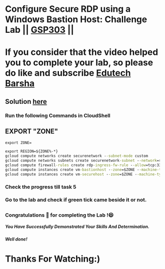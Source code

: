 # Configure Secure RDP using a Windows Bastion Host: Challenge Lab || [GSP303](https://www.cloudskillsboost.google/focuses/1737?parent=catalog) ||

# If you consider that the video helped you to complete your lab, so please do like and subscribe [Edutech Barsha](https://www.youtube.com/@edutechbarsha)
## Solution [here](https://youtu.be/markO68BtxM)

### Run the following Commands in CloudShell

## EXPORT "ZONE"
```cmd
export ZONE=
```
```cmd
export REGION=${ZONE%-*}
gcloud compute networks create securenetwork --subnet-mode custom
gcloud compute networks subnets create securenetwork-subnet --network=securenetwork --region $REGION --range=192.168.16.0/20
gcloud compute firewall-rules create rdp-ingress-fw-rule --allow=tcp:3389 --source-ranges 0.0.0.0/0 --target-tags allow-rdp-traffic --network securenetwork
gcloud compute instances create vm-bastionhost --zone=$ZONE --machine-type=e2-medium --network-interface=subnet=securenetwork-subnet --network-interface=subnet=default,no-address --tags=allow-rdp-traffic --image=projects/windows-cloud/global/images/windows-server-2016-dc-v20220513
gcloud compute instances create vm-securehost --zone=$ZONE --machine-type=e2-medium --network-interface=subnet=securenetwork-subnet,no-address --network-interface=subnet=default,no-address --tags=allow-rdp-traffic --image=projects/windows-cloud/global/images/windows-server-2016-dc-v20220513
```
### Check the progress till task 5 
### Go to the lab and check if green tick came beside it or not.

##

##

### Congratulations 🎉 for completing the Lab !😄

##### *You Have Successfully Demonstrated Your Skills And Determination.*

#### *Well done!*

# Thanks For Watching:)

